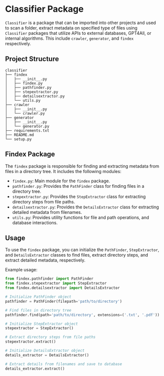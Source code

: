 # Classifier Package

`Classifier` is a package that can be imported into other projects and used to scan a folder, extract metadata on specified type of files using `Classifier` packages that utilize APIs to external databases, GPT4All, or internal algorithms. This include `crawler`, `generator`, and `findex` respectively.

## Project Structure

```plaintext
classifier
├── findex
│   ├── __init__.py
│   ├── findex.py
│   ├── pathfinder.py
│   ├── stepextractor.py
│   ├── detailsextractor.py
│   └── utils.py
├── crawler
│   ├── __init__.py
│   └── crawler.py
├── generator
│   ├── __init__.py
│   └── generator.py
├── requirements.txt
├── README.md
└── setup.py
```

## Findex Package

The `findex` package is responsible for finding and extracting metadata from files in a directory tree. It includes the following modules:

- `findex.py`: Main module for the `findex` package.
- `pathfinder.py`: Provides the `PathFinder` class for finding files in a directory tree.
- `stepextractor.py`: Provides the `StepExtractor` class for extracting directory steps from file paths.
- `detailsextractor.py`: Provides the `DetailsExtractor` class for extracting detailed metadata from filenames.
- `utils.py`: Provides utility functions for file and path operations, and database interactions.

## Usage

To use the `findex` package, you can initialize the `PathFinder`, `StepExtractor`, and `DetailsExtractor` classes to find files, extract directory steps, and extract detailed metadata, respectively.

Example usage:

```python
from findex.pathfinder import PathFinder
from findex.stepextractor import StepExtractor
from findex.detailsextractor import DetailsExtractor

# Initialize PathFinder object
pathfinder = PathFinder(filepath='path/to/directory')

# Find files in directory tree
pathfinder.find(path='path/to/directory', extensions=('.txt', '.pdf'))

# Initialize StepExtractor object
stepextractor = StepExtractor()

# Extract directory steps from file paths
stepextractor.extract()

# Initialize DetailsExtractor object
details_extractor = DetailsExtractor()

# Extract details from filenames and save to database
details_extractor.extract()
```
